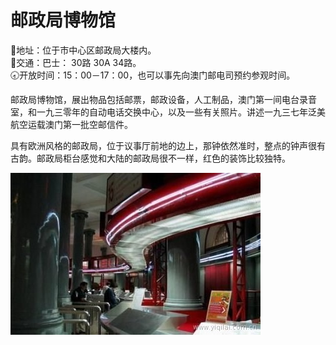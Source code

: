 # 邮政局博物馆  
📌地址：位于市中心区邮政局大楼内。   
🚌交通：巴士： 30路 30A 34路。   
🕣开放时间：15：00－17：00，也可以事先向澳门邮电司预约参观时间。   
  
邮政局博物馆，展出物品包括邮票，邮政设备，人工制品，澳门第一间电台录音室，和一九三零年的自动电话交换中心，以及一些有关照片。讲述一九三七年泛美航空运载澳门第一批空邮信件。   
  
具有欧洲风格的邮政局，位于议事厅前地的边上，那钟依然准时，整点的钟声很有古韵。邮政局柜台感觉和大陆的邮政局很不一样，红色的装饰比较独特。   
  
![](https://raw.githubusercontent.com/szqq0512/Pic/main/img/202201212112978.png)  